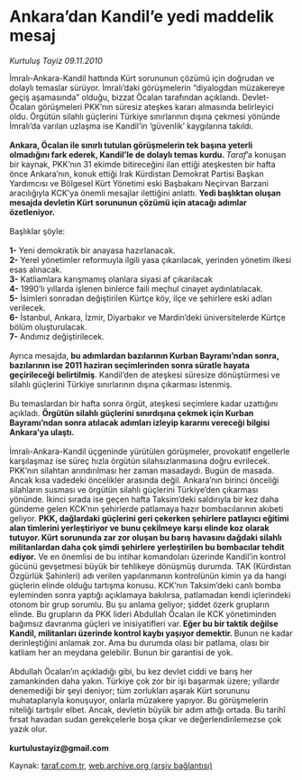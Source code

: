 # Ankara’dan Kandil’e yedi maddelik mesaj

*Kurtuluş Tayiz 09.11.2010*

<div class="yazi">İmralı-Ankara-Kandil hattında Kürt sorununun çözümü için doğrudan ve dolaylı temaslar sürüyor. İmralı’daki görüşmelerin “diyalogdan müzakereye geçiş aşamasında” olduğu, bizzat Öcalan tarafından açıklandı. Devlet-Öcalan görüşmeleri PKK’nın süresiz ateşkes kararı almasında belirleyici oldu. Örgütün silahlı güçlerini Türkiye sınırlarının dışına çekmesi yönünde İmralı’da varılan uzlaşma ise Kandil’in ‘güvenlik’ kaygılarına takıldı.<br/><br/><b>Ankara, Öcalan ile sınırlı tutulan görüşmelerin tek başına yeterli olmadığını fark ederek, Kandil’le de dolaylı temas kurdu. </b><i>Taraf</i>’a konuşan bir kaynak, PKK’nın 31 ekimde bitireceğini ilan ettiği ateşkesten bir hafta önce Ankara’nın, konuk ettiği Irak Kürdistan Demokrat Partisi Başkan Yardımcısı ve Bölgesel Kürt Yönetimi eski Başbakanı Neçirvan Barzani aracılığıyla KCK’ya önemli mesajlar ilettiğini anlattı. <b>Yedi başlıktan oluşan mesajda devletin Kürt sorununun çözümü için atacağı adımlar özetleniyor.<br/><br/></b>Başlıklar şöyle: <br/><br/><b>1-</b> Yeni demokratik bir anayasa hazırlanacak. <br/><b>2-</b> Yerel yönetimler reformuyla ilgili yasa çıkarılacak, yerinden yönetim ilkesi esas alınacak.<br/><b>3-</b> Katliamlara karışmamış olanlara siyasi af çıkarılacak<br/><b>4-</b> 1990’lı yıllarda işlenen binlerce faili meçhul cinayet aydınlatılacak.<br/><b>5-</b> İsimleri sonradan değiştirilen Kürtçe köy, ilçe ve şehirlere eski adları verilecek.<br/><b>6-</b> İstanbul, Ankara, İzmir, Diyarbakır ve Mardin’deki üniversitelerde Kürtçe bölüm oluşturulacak.<br/><b>7-</b> Andımız değiştirilecek.<br/><br/>Ayrıca mesajda, <b>bu adımlardan bazılarının Kurban Bayramı’ndan sonra, bazılarının ise 2011 haziran seçimlerinden sonra süratle hayata geçirileceği belirtilmiş</b>. Kandil’den de ateşkesi süresize dönüştürmesi ve silahlı güçlerini Türkiye sınırlarının dışına çıkarması istenmiş. <br/><br/>Bu temaslardan bir hafta sonra örgüt, ateşkesi seçimlere kadar uzattığını açıkladı. <b>Örgütün silahlı güçlerini sınırdışına çekmek için Kurban Bayramı’ndan sonra atılacak adımları izleyip kararını vereceği bilgisi Ankara’ya ulaştı.<br/><br/></b>İmralı-Ankara-Kandil üçgeninde yürütülen görüşmeler, provokatif engellerle karşılaşmaz ise süreç hızla örgütün silahsızlanmasına doğru evrilecek. PKK’nın silahtan arındırılması her zaman masadaydı. Bugün de masada. Ancak kısa vadedeki öncelikler arasında değil. Ankara’nın birinci önceliği silahların susması ve örgütün silahlı güçlerini Türkiye’den çıkarması yönünde. İkinci sırada ise geçen hafta Taksim’deki saldırıyla bir kez daha gündeme gelen KCK’nın şehirlerde patlamaya hazır bombacılarının akıbeti geliyor. <b>PKK, dağlardaki güçlerini geri çekerken şehirlere patlayıcı eğitimi alan timlerini yerleştiriyor ve bunu çekilmeye karşı elinde koz olarak tutuyor. Kürt sorununda zar zor oluşan bu barış havasını dağdaki silahlı militanlardan daha çok şimdi şehirlere yerleştirilen bu bombacılar tehdit ediyor.</b> Ve en önemlisi de bu intihar komandoları üzerinde Kandil’in kontrol gücünü gevşetmesi büyük bir tehlikeye dönüşmüş durumda. TAK (Kürdistan Özgürlük Şahinleri) adı verilen yapılanmanın kontrolünün kimin ya da hangi güçlerin elinde olduğu tartışma konusu. KCK’nın Taksim’deki canlı bomba eyleminden sonra yaptığı açıklamaya bakılırsa, patlamadan kendi içlerindeki otonom bir grup sorumlu. Bu şu anlama geliyor; şiddet özerk grupların elinde. Bu grupların da PKK lideri Abdullah Öcalan ile KCK yönetiminden bağımsız davranma güçleri ve inisiyatifleri var.<b> Eğer bu bir taktik değilse Kandil, militanları üzerinde kontrol kaybı yaşıyor demektir. </b>Bunun ne kadar derinleştiğini anlamak zor. Ama bu durumda olası bir patlama, olası bir katliam her an meydana gelebilir. Bunun bir garantisi de yok.<br/><br/>Abdullah Öcalan’ın açıkladığı gibi, bu kez devlet ciddi ve barış her zamankinden daha yakın. Türkiye çok zor bir işi başarmak üzere; yıllardır denemediği bir şeyi deniyor; tüm zorlukları aşarak Kürt sorununu muhataplarıyla konuşuyor, onlarla müzakere yapıyor. Bu görüşmelerin niteliği tartışılır elbet. Ancak, devletin büyük bir adım attığı ortada. Bu tarihî fırsat havadan sudan gerekçelerle boşa çıkar ve değerlendirilemezse çok yazık olur.<br/><br/><b>kurtulustayiz@gmail.com</b></div>

Kaynak: [taraf.com.tr](http://www.taraf.com.tr:80/kurtulus-tayiz/makale-ankara-dan-kandil-e-yedi-maddelik-mesaj.htm), [web.archive.org (arşiv bağlantısı)](http://web.archive.org/web/20101110212733/http://www.taraf.com.tr:80/kurtulus-tayiz/makale-ankara-dan-kandil-e-yedi-maddelik-mesaj.htm)
